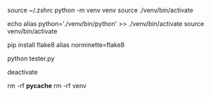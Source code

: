 source ~/.zshrc
python -m venv venv
source ./venv/bin/activate

echo alias python='./venv/bin/python' >> ./venv/bin/activate
source venv/bin/activate

pip install flake8
alias norminette=flake8

python tester.py

deactivate

rm -rf __pycache__
rm -rf venv
